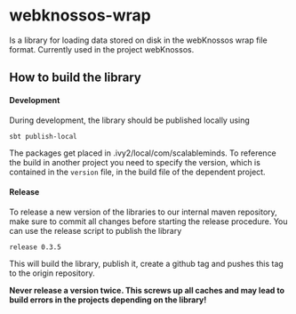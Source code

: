 webknossos-wrap
===============

Is a library for loading data stored on disk in the webKnossos wrap file format. Currently used in the project webKnossos.

## How to build the library

#### Development
During development, the library should be published locally using

	sbt publish-local

The packages get placed in .ivy2/local/com/scalableminds. To reference the build in another project you need to specify the version, which is contained in the `version` file, in the build file of the dependent project.

#### Release
To release a new version of the libraries to our internal maven repository, make sure to commit all changes before starting the release procedure. You can use the release script to publish the library

	release 0.3.5

This will build the library, publish it, create a github tag and pushes this tag to the origin repository.

**Never release a version twice. This screws up all caches and may lead to build errors in the projects depending on the library!**
